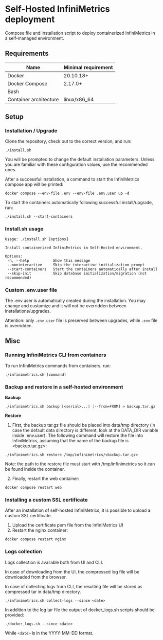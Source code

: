 # Self-Hosted InfiniMetrics deployment

Compose file and installation script to deploy containerized InfiniMetrics in a self-managed environment.

## Requirements

Name | Minimal requirement
--- | --- |
Docker | 20.10.18+	
Docker Compose | 2.17.0+	
Bash |
Container architecture | linux/x86_64

## Setup
### Installation / Upgrade

Clone the repository, check out to the correct version, and run:

```
./install.sh
```

You will be prompted to change the default installation parameters. Unless you are familiar with these configuration values, use the recommended ones.

After a successful installation, a command to start the InfiniMetrics compose app will be printed: 

```
docker compose --env-file .env --env-file .env.user up -d
```

To start the containers automatically following successful install/upgrade, run:

```
./install.sh --start-containers
```

### Install.sh usage

```
Usage: ./install.sh [options]

Install containerized InfiniMetrics in Self-Hosted environment.

Options:
 -h, --help           Show this message
 --noninteractive     Skip the interactive initialization prompt
 --start-containers   Start the containers automatically after install
 --skip-init          Skip database initialization/migration (not recommended)
```

### Custom .env.user file

The .env.user is automatically created during the installation. You may change and customize and it will not be overridden between installations/upgrades.

Attention: only  `.env.user` file is preserved between upgrades, while `.env` file is overridden.

## Misc

### Running InfiniMetrics CLI from containers

To run InfiniMetrics commands from containers, run:

    ./infinimetrics.sh [command]

### Backup and restore in a self-hosted environment

**Backup**

```
./infinimetrics.sh backup [<serial>...] [--from=FROM] > backup.tar.gz
```

**Restore**

1. First, the backup tar.gz file should be placed into data/tmp directory (in case the default data directory is different, look at the DATA_DIR variable inside .env.user). The following command will restore the file into InfiniMetrics, assuming that the name of the backup file is <backup.tar.gz>:
```
./infinimetrics.sh restore /tmp/infinimetrics/<backup.tar.gz>
```

Note: the path to the restore file must start with /tmp/infinimetrics so it can be found inside the container.

2. Finally, restart the web container:
```
docker compose restart web
```

### Installing a custom SSL certificate

After an installation of self-hosted InfiniMetrics, it is possible to upload a custom SSL certificate.

1. Upload the certificate pem file from the InfiniMetrics UI
2. Restart the nginx container:
```
docker compose restart nginx
```

### Logs collection

Logs collection is available both from UI and CLI.

In case of downloading from the UI, the compressed log file will be downloaded from the browser.

In case of collecting logs from CLI, the resulting file will be stored as compressed tar in data/tmp directory.

    ./infinimetrics.sh collect-logs --since <date>

In addition to the log tar file the output of docker_logs.sh scripts should be provided:

    ./docker_logs.sh --since <date>

While `<date>` is in the YYYY-MM-DD format. 

